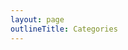 ```yaml
---
layout: page
outlineTitle: Categories
---
```


<script setup lang="ts">
import { onMounted, computed } from 'vue'
import { data } from './index.data.ts'
import PageContainer from '../.vitepress/components/PageContainer.vue'
import IconsCategoryOverview from '../.vitepress/components/IconsCategoryOverview.vue'

</script>

<div class="VPDoc content">
  <PageContainer>
    <IconsCategoryOverview :categories="data.categories" :icons="data.icons" />
  </PageContainer>
</div>
